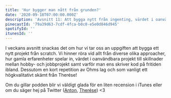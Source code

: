 ```yaml
---
title: 'Hur bygger man nått från grunden?'
date: '2020-09-18T07:00:00.000Z'
description: 'Avsnitt 11: Att bygga nytt från ingenting, värdet i oanvändbara projekt, divide and conquer, Ohms lag och mycket annat!'
pinecastId: '79a39d63-7cdf-4fca-b0c0-e5e0d846d945'
spotifyId: ''
itunesId: ''
---
```


I veckans avsnitt snackas det om hur vi tar oss an uppgiften att bygga ett nytt projekt från scratch. Vi hinner röra vid allt från diverse olika approacher, hur gamla erfarenheter spelar in, värdet i oanvändbara projekt till skillnader mellan hobby- och jobbprojekt samt varför man ens skriver kod på fritiden ibland. Dessutom en kort repetition av Ohms lag och som vanligt ett högkvalitativt skämt från Therése!

Om du gillar podden blir vi väldigt glada för en liten recension i iTunes eller om du säger hej på Twitter ([Anton](https://twitter.com/Awnton), [Therése](https://twitter.com/tkomstadius)) <3
